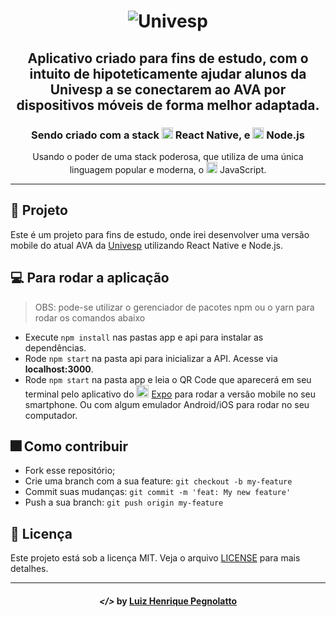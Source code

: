 <h1 align="center">
    <img alt="Univesp" title="Univesp" src="https://imgur.com/8AcLbrB.png">
</h1>
<h2 align="center">Aplicativo criado para fins de estudo, com o intuito de hipoteticamente ajudar alunos da Univesp a se conectarem ao AVA por dispositivos móveis de forma melhor adaptada.</h2>

<h3 align="center"> Sendo criado com a stack <img src="https://imgur.com/lVOav7F.png" alt="react-native" height="18"> React Native, e <img src="https://imgur.com/TuQ6I2N.png" alt="node" height="18"> Node.js</h3>

<p align="center"> Usando o poder de uma stack poderosa, que utiliza de uma única linguagem popular e moderna, o <img src="https://imgur.com/qlAuJgx.png" height="18" alt="javascript"> JavaScript.</p>

---

## :triangular_ruler: Projeto

Este é um projeto para fins de estudo, onde irei desenvolver uma versão mobile do atual AVA da [Univesp](https://univesp.br/) utilizando React Native e Node.js.

## :computer: Para rodar a aplicação

> OBS: pode-se utilizar o gerenciador de pacotes npm ou o yarn para rodar os comandos abaixo

- Execute `npm install` nas pastas app e api para instalar as dependências.
- Rode `npm start` na pasta api para inicializar a API. Acesse via **localhost:3000**.
- Rode `npm start` na pasta app e leia o QR Code que aparecerá em seu terminal pelo aplicativo do <img src="https://imgur.com/qD2XSI0.png" height="20"> [Expo](https://expo.io/) para rodar a versão mobile no seu smartphone. Ou com algum emulador Android/iOS para rodar no seu computador.

## :fireworks: Como contribuir

- Fork esse repositório;
- Crie uma branch com a sua feature: `git checkout -b my-feature`
- Commit suas mudanças: `git commit -m 'feat: My new feature'`
- Push a sua branch: `git push origin my-feature`

## :memo: Licença

Este projeto está sob a licença MIT. Veja o arquivo [LICENSE](LICENSE) para mais detalhes.

---

<h4 align="center"> <em>&lt;/&gt;</em> by <a href="https://github.com/lhpegnolatto" target="_blank">Luiz Henrique Pegnolatto</a> </h4>